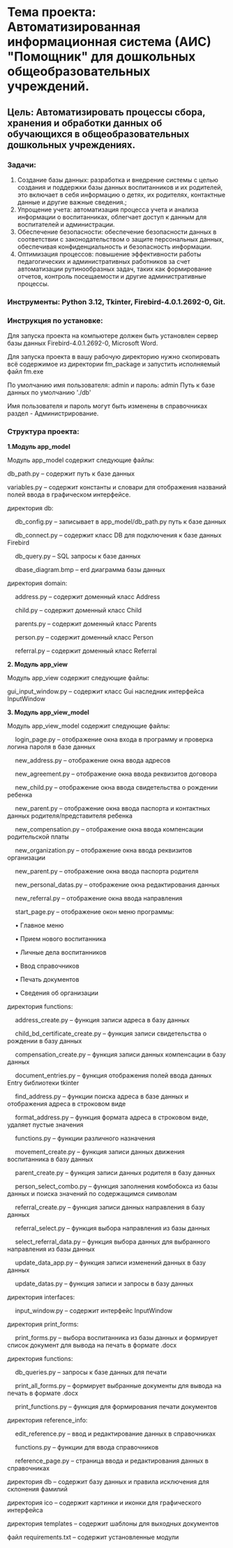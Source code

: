 # **Тема проекта**: Автоматизированная информационная система (АИС) "Помощник" для дошкольных общеобразовательных учреждений. 
## **Цель**: Автоматизировать процессы сбора, хранения и обработки данных об обучающихся в общеобразовательных дошкольных учреждениях.  

### **Задачи**: 

1. Создание базы данных: разработка и внедрение системы с целью создания и поддержки базы данных воспитанников и их родителей, это включает в себя информацию о детях, их родителях, контактные данные и другие важные сведения.; 
2. Упрощение учета: автоматизация процесса учета и анализа информации о воспитанниках, облегчает доступ к данным для воспитателей и администрации.
3. Обеспечение безопасности: обеспечение безопасности данных в соответствии с законодательством о защите персональных данных, обеспечивая конфиденциальность и безопасность информации.
4. Оптимизация процессов: повышение эффективности работы педагогических и административных работников за счет автоматизации рутинообразных задач, таких как формирование отчетов, контроль посещаемости и другие административные процессы.

### **Инструменты**: Python 3.12, Tkinter, Firebird-4.0.1.2692-0, Git.

### **Инструкция по установке**:   

Для запуска проекта на компьютере должен быть установлен сервер базы данных 
Firebird-4.0.1.2692-0, Microsoft Word. 

Для запуска проекта в вашу рабочую директорию нужно скопировать всё содержимое 
из директории fm_package и запустить исполняемый файл fm.exe

По умолчанию имя пользователя: admin и пароль: admin
Путь к базе данных по умолчанию './db'

Имя пользователя и пароль могут быть изменены в справочниках раздел - Администрирование.

### **Структура проекта**:

**1.Модуль app_model**  

Модуль app_model содержит следующие файлы:

db_path.py – содержит путь к базе данных

variables.py – содержит константы и словари для отображения названий полей ввода в графическом интерфейсе. 

директория db:

&emsp; db_config.py – записывает в app_model/db_path.py путь к базе данных

&emsp; db_connect.py – содержит класс DB для подключения к базе данных Firebird

&emsp; db_query.py – SQL запросы к базе данных

&emsp; dbase_diagram.bmp – erd диаграмма базы данных

директория domain: 

&emsp; address.py – содержит доменный класс Address

&emsp; child.py – содержит доменный класс Child

&emsp; parents.py – содержит доменный класс Parents

&emsp; person.py – содержит доменный класс Person

&emsp; referral.py – содержит доменный класс Referral

**2. Модуль app_view**  

Модуль app_view содержит следующие файлы:

gui_input_window.py – содержит класс Gui наследник интерфейса InputWindow 

**3. Модуль app_view_model** 

Модуль app_view_model содержит следующие файлы:

&emsp; login_page.py – отображение окна входа в программу и проверка логина пароля в базе данных

&emsp; new_address.py – отображение окна ввода адресов

&emsp; new_agreement.py – отображение окна ввода реквизитов договора

&emsp; new_child.py – отображение окна ввода свидетельства о рождении ребенка

&emsp; new_parent.py – отображение окна ввода паспорта и контактных данных родителя/представителя ребенка

&emsp; new_compensation.py – отображение окна ввода компенсации родительской платы

&emsp; new_organization.py – отображение окна ввода реквизитов организации 

&emsp; new_parent.py – отображение окна ввода паспорта родителя

&emsp; new_personal_datas.py – отображение окна редактирования данных

&emsp; new_referral.py – отображение окна ввода направления

&emsp; start_page.py – отображение окон меню программы:

&emsp; •	Главное меню

&emsp; •	Прием нового воспитанника

&emsp; •	Личные дела воспитанников

&emsp; •	Ввод справочников

&emsp; •	Печать документов

&emsp; •	Сведения об организации

директория functions:

&emsp; address_create.py – функция записи адреса в базу данных

&emsp; child_bd_certificate_create.py – функция записи свидетельства о рождении в базу данных

&emsp; compensation_create.py – функция записи данных компенсации в базу данных

&emsp; document_entries.py – функция отображения полей ввода данных Entry библиотеки tkinter

&emsp; find_address.py – функции поиска адреса в базе данных и отображения адреса в строковом виде

&emsp; format_address.py – функция формата адреса в строковом виде, удаляет пустые значения

&emsp; functions.py – функции различного назначения

&emsp; movement_create.py – функция записи данных движения воспитанника в базу данных

&emsp; parent_create.py – функция записи данных родителя в базу данных

&emsp; person_select_combo.py – функция заполнения комбобокса из базы данных и поиска значений по содержащимся символам 

&emsp; referral_create.py – функция записи данных направления в базу данных

&emsp; referral_select.py – функция выбора направления из базы данных

&emsp; select_referral_data.py – функция выбора данных для выбранного направления из базы данных

&emsp; update_data_app.py – функция записи изменений данных в базу данных

&emsp; update_datas.py – функция записи и запросы в базу данных

директория interfaces:

&emsp; input_window.py – содержит интерфейс InputWindow

директория print_forms:

&emsp; print_forms.py – выбора воспитанника из базы данных и формирует список документ для вывода на печать в формате .docx 

директория functions:

&emsp; db_queries.py – запросы к базе данных для печати

&emsp; print_all_forms.py – формирует выбранные документы для вывода на печать в формате .docx   

&emsp; print_functions.py – функция для формирования печати документов

директория reference_info:

&emsp; edit_reference.py – ввод и редактирование данных в справочниках

&emsp; functions.py – функции для ввода справочников

&emsp; reference_page.py – страница ввода и редактирования данных в справочниках

директория db – содержит базу данных и правила исключения для склонения фамилий

директория ico – содержит картинки и иконки для графического интерфейса

директория templates – содержит шаблоны для выходных документов

файл requirements.txt – содержит установленные модули
